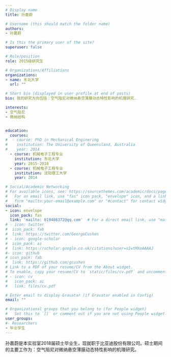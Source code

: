 ```yaml
---
# Display name
title: 孙嘉蔚

# Username (this should match the folder name)
authors:
- 孙嘉蔚

# Is this the primary user of the site?
superuser: false

# Role/position
role: 2015级研究生

# Organizations/Affiliations
organizations:
- name: 东北大学
  url: ""

# Short bio (displayed in user profile at end of posts)
bio: 我的研究方向包括：空气阻尼对微纳悬空薄膜动态特性影响的机理研究.

interests:
- 空气阻尼
- 微纳结构


education:
  courses:
#  - course: PhD in Mechanical Enginering
#    institution: The University of Queensland, Australia
#    year: 2014
  - course: 机械电子工程专业
    institution: 东北大学
    year: 2015-2018
  - course: 机械电子工程专业
    institution: 沈阳理工大学
    year: 2014

# Social/Academic Networking
# For available icons, see: https://sourcethemes.com/academic/docs/page-builder/#icons
#   For an email link, use "fas" icon pack, "envelope" icon, and a link in the
#   form "mailto:your-email@example.com" or "#contact" for contact widget.
social:
- icon: envelope
  icon_pack: fas
  link: 'mailto: 819408372@qq.com'  # For a direct email link, use "mailto:test@example.org".
# - icon: twitter
#  icon_pack: fab
#  link: https://twitter.com/GeorgeCushen
# - icon: google-scholar
#  icon_pack: ai
#  link: https://scholar.google.co.uk/citations?user=sIwtMXoAAAAJ
#- icon: github
# icon_pack: fab
#  link: https://github.com/gcushen
# Link to a PDF of your resume/CV from the About widget.
# To enable, copy your resume/CV to `static/files/cv.pdf` and uncomment the lines below.
# - icon: cv
#   icon_pack: ai
#   link: files/cv.pdf

# Enter email to display Gravatar (if Gravatar enabled in Config)
email: ""

# Organizational groups that you belong to (for People widget)
#   Set this to `[]` or comment out if you are not using People widget.
user_groups:
#- Researchers
- 毕业学生
---
```


孙嘉蔚是本实验室2018届硕士毕业生，现就职于比亚迪股份有限公司。硕士期间的主要工作为：空气阻尼对微纳悬空薄膜动态特性影响的机理研究。
